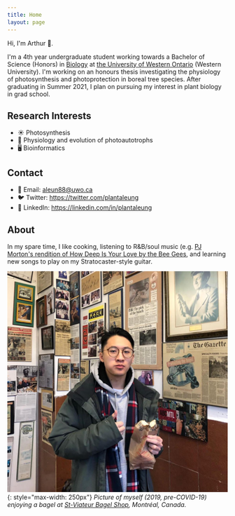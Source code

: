 ```yaml
---
title: Home
layout: page
---
```


Hi, I'm Arthur 👋. 

I'm a 4th year undergraduate student working towards a Bachelor of Science (Honors) in [Biology][biodept] at [the University of Western Ontario][western] (Western University). I'm working on an honours thesis investigating the physiology of photosynthesis and photoprotection in boreal tree species. After graduating in Summer 2021, I plan on pursuing my interest in plant biology in grad school.

[biodept]: https://www.uwo.ca/biology/
[western]: https://www.uwo.ca/

## Research Interests

- ☀️ Photosynthesis
- 🌱 Physiology and evolution of photoautotrophs
- 🖥️ Bioinformatics

## Contact

- 📧 Email: [aleun88@uwo.ca](mailto:aleun88@uwo.ca)
- 🐦 Twitter: <https://twitter.com/plantaleung>
- 👔 LinkedIn: <https://linkedin.com/in/plantaleung>

## About

In my spare time, I like cooking, listening to R&B/soul music (e.g. [PJ Morton's rendition of How Deep Is Your Love by the Bee Gees](https://www.youtube.com/watch?v=Sv8yRzstTDE), and learning new songs to play on my Stratocaster-style guitar. 

![](/assets/portrait.jpg){: style="max-width: 250px"}
*Picture of myself (2019, pre-COVID-19) enjoying a bagel at [St-Viateur Bagel Shop](https://www.stviateurbagel.com/), Montréal, Canada.*
